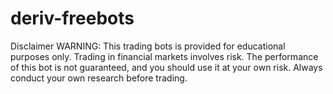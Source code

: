 # deriv-freebots

Disclaimer
WARNING: This trading bots is provided for educational purposes only. Trading in financial markets involves risk. The performance of this bot is not guaranteed, and you should use it at your own risk. Always conduct your own research before trading.
```
